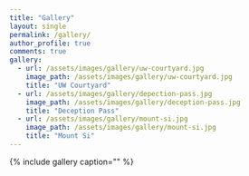 ```yaml
---
title: "Gallery"
layout: single
permalink: /gallery/
author_profile: true
comments: true
gallery:
  - url: /assets/images/gallery/uw-courtyard.jpg
    image_path: /assets/images/gallery/uw-courtyard.jpg
    title: "UW Courtyard"
  - url: /assets/images/gallery/depection-pass.jpg
    image_path: /assets/images/gallery/deception-pass.jpg
    title: "Deception Pass"
  - url: /assets/images/gallery/mount-si.jpg
    image_path: /assets/images/gallery/mount-si.jpg
    title: "Mount Si"
---
```


{% include gallery caption="" %}

